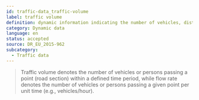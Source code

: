 ```yaml
---
id: traffic-data_traffic-volume
label: traffic volume
definition: dynamic information indicating the number of vehicles, distinguished (or not) into light and heavy vehicles, passing through a specific point (road section) within a specified time period per direction.
category: Dynamic data
language: en
status: accepted
source: DR_EU_2015-962
subcategory:
  - Traffic data
---
```


>Traffic volume denotes the number of vehicles or persons passing a point (road section) within a defined time period, while flow rate denotes the number of vehicles or persons passing a given point per unit time (e.g., vehicles/hour).

